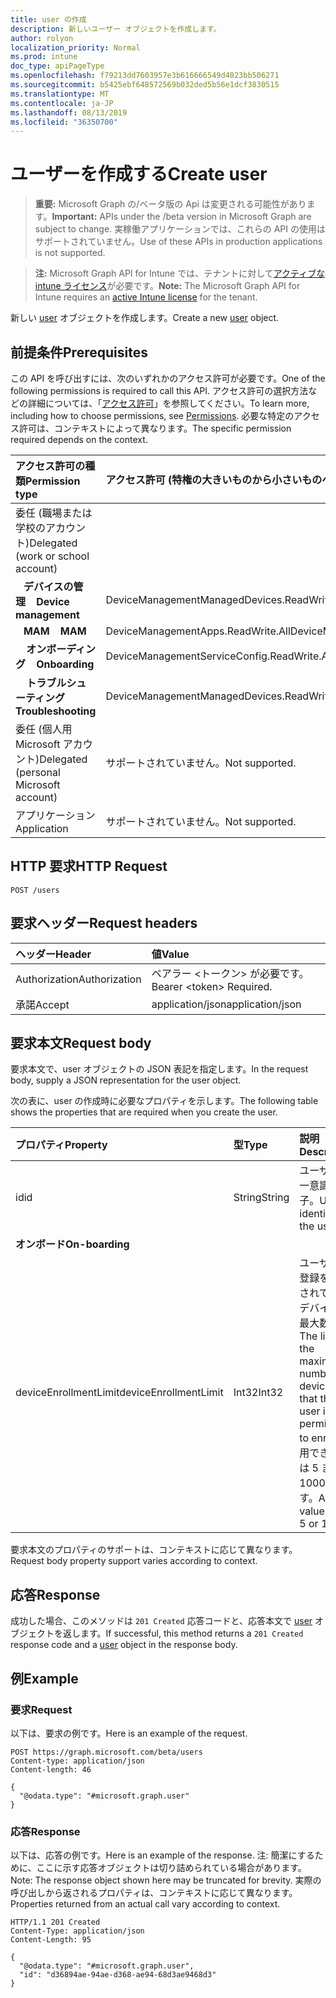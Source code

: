 ```yaml
---
title: user の作成
description: 新しいユーザー オブジェクトを作成します。
author: rolyon
localization_priority: Normal
ms.prod: intune
doc_type: apiPageType
ms.openlocfilehash: f79213dd7603957e3b616666549d4023bb506271
ms.sourcegitcommit: b5425ebf648572569b032ded5b56e1dcf3830515
ms.translationtype: MT
ms.contentlocale: ja-JP
ms.lasthandoff: 08/13/2019
ms.locfileid: "36350700"
---
```

# <a name="create-user"></a><span data-ttu-id="6d1fd-103">ユーザーを作成する</span><span class="sxs-lookup"><span data-stu-id="6d1fd-103">Create user</span></span>

> <span data-ttu-id="6d1fd-104">**重要:** Microsoft Graph の/ベータ版の Api は変更される可能性があります。</span><span class="sxs-lookup"><span data-stu-id="6d1fd-104">**Important:** APIs under the /beta version in Microsoft Graph are subject to change.</span></span> <span data-ttu-id="6d1fd-105">実稼働アプリケーションでは、これらの API の使用はサポートされていません。</span><span class="sxs-lookup"><span data-stu-id="6d1fd-105">Use of these APIs in production applications is not supported.</span></span>

> <span data-ttu-id="6d1fd-106">**注:** Microsoft Graph API for Intune では、テナントに対して[アクティブな intune ライセンス](https://go.microsoft.com/fwlink/?linkid=839381)が必要です。</span><span class="sxs-lookup"><span data-stu-id="6d1fd-106">**Note:** The Microsoft Graph API for Intune requires an [active Intune license](https://go.microsoft.com/fwlink/?linkid=839381) for the tenant.</span></span>

<span data-ttu-id="6d1fd-107">新しい [user](../resources/intune-shared-user.md) オブジェクトを作成します。</span><span class="sxs-lookup"><span data-stu-id="6d1fd-107">Create a new [user](../resources/intune-shared-user.md) object.</span></span>

## <a name="prerequisites"></a><span data-ttu-id="6d1fd-108">前提条件</span><span class="sxs-lookup"><span data-stu-id="6d1fd-108">Prerequisites</span></span>

<span data-ttu-id="6d1fd-109">この API を呼び出すには、次のいずれかのアクセス許可が必要です。</span><span class="sxs-lookup"><span data-stu-id="6d1fd-109">One of the following permissions is required to call this API.</span></span> <span data-ttu-id="6d1fd-110">アクセス許可の選択方法などの詳細については、「[アクセス許可](/graph/permissions-reference)」を参照してください。</span><span class="sxs-lookup"><span data-stu-id="6d1fd-110">To learn more, including how to choose permissions, see [Permissions](/graph/permissions-reference).</span></span>  <span data-ttu-id="6d1fd-111">必要な特定のアクセス許可は、コンテキストによって異なります。</span><span class="sxs-lookup"><span data-stu-id="6d1fd-111">The specific permission required depends on the context.</span></span>

|<span data-ttu-id="6d1fd-112">アクセス許可の種類</span><span class="sxs-lookup"><span data-stu-id="6d1fd-112">Permission type</span></span>|<span data-ttu-id="6d1fd-113">アクセス許可 (特権の大きいものから小さいものへ)</span><span class="sxs-lookup"><span data-stu-id="6d1fd-113">Permissions (from most to least privileged)</span></span>|
|:---|:---|
|<span data-ttu-id="6d1fd-114">委任 (職場または学校のアカウント)</span><span class="sxs-lookup"><span data-stu-id="6d1fd-114">Delegated (work or school account)</span></span>||
| <span data-ttu-id="6d1fd-115">&nbsp;&nbsp; **デバイスの管理**</span><span class="sxs-lookup"><span data-stu-id="6d1fd-115">&nbsp; &nbsp; **Device management**</span></span> | <span data-ttu-id="6d1fd-116">DeviceManagementManagedDevices.ReadWrite.All</span><span class="sxs-lookup"><span data-stu-id="6d1fd-116">DeviceManagementManagedDevices.ReadWrite.All</span></span>|
| <span data-ttu-id="6d1fd-117">&nbsp;&nbsp; **MAM**</span><span class="sxs-lookup"><span data-stu-id="6d1fd-117">&nbsp; &nbsp; **MAM**</span></span> | <span data-ttu-id="6d1fd-118">DeviceManagementApps.ReadWrite.All</span><span class="sxs-lookup"><span data-stu-id="6d1fd-118">DeviceManagementApps.ReadWrite.All</span></span>|
| <span data-ttu-id="6d1fd-119">&nbsp; &nbsp; **オンボーディング**</span><span class="sxs-lookup"><span data-stu-id="6d1fd-119">&nbsp; &nbsp; **Onboarding**</span></span> | <span data-ttu-id="6d1fd-120">DeviceManagementServiceConfig.ReadWrite.All</span><span class="sxs-lookup"><span data-stu-id="6d1fd-120">DeviceManagementServiceConfig.ReadWrite.All</span></span>|
| <span data-ttu-id="6d1fd-121">&nbsp; &nbsp; **トラブルシューティング**</span><span class="sxs-lookup"><span data-stu-id="6d1fd-121">&nbsp; &nbsp; **Troubleshooting**</span></span> | <span data-ttu-id="6d1fd-122">DeviceManagementManagedDevices.ReadWrite.All</span><span class="sxs-lookup"><span data-stu-id="6d1fd-122">DeviceManagementManagedDevices.ReadWrite.All</span></span>|
|<span data-ttu-id="6d1fd-123">委任 (個人用 Microsoft アカウント)</span><span class="sxs-lookup"><span data-stu-id="6d1fd-123">Delegated (personal Microsoft account)</span></span>|<span data-ttu-id="6d1fd-124">サポートされていません。</span><span class="sxs-lookup"><span data-stu-id="6d1fd-124">Not supported.</span></span>|
|<span data-ttu-id="6d1fd-125">アプリケーション</span><span class="sxs-lookup"><span data-stu-id="6d1fd-125">Application</span></span>|<span data-ttu-id="6d1fd-126">サポートされていません。</span><span class="sxs-lookup"><span data-stu-id="6d1fd-126">Not supported.</span></span>|

## <a name="http-request"></a><span data-ttu-id="6d1fd-127">HTTP 要求</span><span class="sxs-lookup"><span data-stu-id="6d1fd-127">HTTP Request</span></span>

<!-- {
  "blockType": "ignored"
}
-->
``` http
POST /users
```

## <a name="request-headers"></a><span data-ttu-id="6d1fd-128">要求ヘッダー</span><span class="sxs-lookup"><span data-stu-id="6d1fd-128">Request headers</span></span>

|<span data-ttu-id="6d1fd-129">ヘッダー</span><span class="sxs-lookup"><span data-stu-id="6d1fd-129">Header</span></span>|<span data-ttu-id="6d1fd-130">値</span><span class="sxs-lookup"><span data-stu-id="6d1fd-130">Value</span></span>|
|:---|:---|
|<span data-ttu-id="6d1fd-131">Authorization</span><span class="sxs-lookup"><span data-stu-id="6d1fd-131">Authorization</span></span>|<span data-ttu-id="6d1fd-132">ベアラー &lt;トークン&gt; が必要です。</span><span class="sxs-lookup"><span data-stu-id="6d1fd-132">Bearer &lt;token&gt; Required.</span></span>|
|<span data-ttu-id="6d1fd-133">承諾</span><span class="sxs-lookup"><span data-stu-id="6d1fd-133">Accept</span></span>|<span data-ttu-id="6d1fd-134">application/json</span><span class="sxs-lookup"><span data-stu-id="6d1fd-134">application/json</span></span>|

## <a name="request-body"></a><span data-ttu-id="6d1fd-135">要求本文</span><span class="sxs-lookup"><span data-stu-id="6d1fd-135">Request body</span></span>

<span data-ttu-id="6d1fd-136">要求本文で、user オブジェクトの JSON 表記を指定します。</span><span class="sxs-lookup"><span data-stu-id="6d1fd-136">In the request body, supply a JSON representation for the user object.</span></span>

<span data-ttu-id="6d1fd-137">次の表に、user の作成時に必要なプロパティを示します。</span><span class="sxs-lookup"><span data-stu-id="6d1fd-137">The following table shows the properties that are required when you create the user.</span></span>

|<span data-ttu-id="6d1fd-138">プロパティ</span><span class="sxs-lookup"><span data-stu-id="6d1fd-138">Property</span></span>|<span data-ttu-id="6d1fd-139">型</span><span class="sxs-lookup"><span data-stu-id="6d1fd-139">Type</span></span>|<span data-ttu-id="6d1fd-140">説明</span><span class="sxs-lookup"><span data-stu-id="6d1fd-140">Description</span></span>|
|:---|:---|:---|
|<span data-ttu-id="6d1fd-141">id</span><span class="sxs-lookup"><span data-stu-id="6d1fd-141">id</span></span>|<span data-ttu-id="6d1fd-142">String</span><span class="sxs-lookup"><span data-stu-id="6d1fd-142">String</span></span>|<span data-ttu-id="6d1fd-143">ユーザーの一意識別子。</span><span class="sxs-lookup"><span data-stu-id="6d1fd-143">Unique identifier of the user.</span></span>|
|<span data-ttu-id="6d1fd-144">**オンボード**</span><span class="sxs-lookup"><span data-stu-id="6d1fd-144">**On-boarding**</span></span>||
|<span data-ttu-id="6d1fd-145">deviceEnrollmentLimit</span><span class="sxs-lookup"><span data-stu-id="6d1fd-145">deviceEnrollmentLimit</span></span>|<span data-ttu-id="6d1fd-146">Int32</span><span class="sxs-lookup"><span data-stu-id="6d1fd-146">Int32</span></span>|<span data-ttu-id="6d1fd-147">ユーザーが登録を許可されているデバイスの最大数。</span><span class="sxs-lookup"><span data-stu-id="6d1fd-147">The limit on the maximum number of devices that the user is permitted to enroll.</span></span> <span data-ttu-id="6d1fd-148">使用できる値は 5 または 1000 です。</span><span class="sxs-lookup"><span data-stu-id="6d1fd-148">Allowed values are 5 or 1000.</span></span>|

<span data-ttu-id="6d1fd-149">要求本文のプロパティのサポートは、コンテキストに応じて異なります。</span><span class="sxs-lookup"><span data-stu-id="6d1fd-149">Request body property support varies according to context.</span></span>

## <a name="response"></a><span data-ttu-id="6d1fd-150">応答</span><span class="sxs-lookup"><span data-stu-id="6d1fd-150">Response</span></span>

<span data-ttu-id="6d1fd-151">成功した場合、このメソッドは `201 Created` 応答コードと、応答本文で [user](../resources/intune-shared-user.md) オブジェクトを返します。</span><span class="sxs-lookup"><span data-stu-id="6d1fd-151">If successful, this method returns a `201 Created` response code and a [user](../resources/intune-shared-user.md) object in the response body.</span></span>

## <a name="example"></a><span data-ttu-id="6d1fd-152">例</span><span class="sxs-lookup"><span data-stu-id="6d1fd-152">Example</span></span>

### <a name="request"></a><span data-ttu-id="6d1fd-153">要求</span><span class="sxs-lookup"><span data-stu-id="6d1fd-153">Request</span></span>

<span data-ttu-id="6d1fd-154">以下は、要求の例です。</span><span class="sxs-lookup"><span data-stu-id="6d1fd-154">Here is an example of the request.</span></span>

``` http
POST https://graph.microsoft.com/beta/users
Content-type: application/json
Content-length: 46

{
  "@odata.type": "#microsoft.graph.user"
}
```

### <a name="response"></a><span data-ttu-id="6d1fd-155">応答</span><span class="sxs-lookup"><span data-stu-id="6d1fd-155">Response</span></span>

<span data-ttu-id="6d1fd-156">以下は、応答の例です。</span><span class="sxs-lookup"><span data-stu-id="6d1fd-156">Here is an example of the response.</span></span> <span data-ttu-id="6d1fd-157">注: 簡潔にするために、ここに示す応答オブジェクトは切り詰められている場合があります。</span><span class="sxs-lookup"><span data-stu-id="6d1fd-157">Note: The response object shown here may be truncated for brevity.</span></span> <span data-ttu-id="6d1fd-158">実際の呼び出しから返されるプロパティは、コンテキストに応じて異なります。</span><span class="sxs-lookup"><span data-stu-id="6d1fd-158">Properties returned from an actual call vary according to context.</span></span>

``` http
HTTP/1.1 201 Created
Content-Type: application/json
Content-Length: 95

{
  "@odata.type": "#microsoft.graph.user",
  "id": "d36894ae-94ae-d368-ae94-68d3ae9468d3"
}
```






